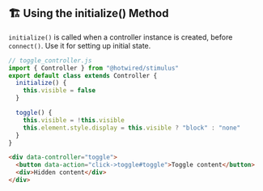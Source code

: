 ## 🏗️ Using the initialize() Method

`initialize()` is called when a controller instance is created, before `connect()`. Use it for setting up initial state.

```javascript
// toggle_controller.js
import { Controller } from "@hotwired/stimulus"
export default class extends Controller {
  initialize() {
    this.visible = false
  }

  toggle() {
    this.visible = !this.visible
    this.element.style.display = this.visible ? "block" : "none"
  }
}
```

```html
<div data-controller="toggle">
  <button data-action="click->toggle#toggle">Toggle content</button>
  <div>Hidden content</div>
</div>
```